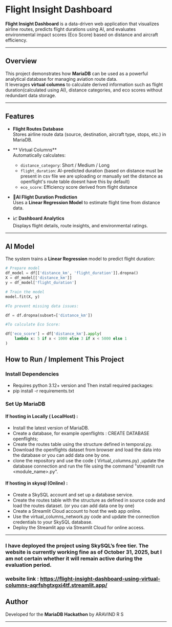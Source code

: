 # Flight Insight Dashboard

**Flight Insight Dashboard** is a data-driven web application that visualizes airline routes, predicts flight durations using AI, and evaluates environmental impact scores (Eco Score) based on distance and aircraft efficiency.

---

## Overview

This project demonstrates how **MariaDB** can be used as a powerful analytical database for managing aviation route data.  
It leverages **virtual columns** to calculate derived information such as flight duration(calculated using AI), distance categories, and eco scores without redundant data storage.

---

## Features

- **Flight Routes Database**  
  Stores airline route data (source, destination, aircraft type, stops, etc.) in MariaDB.

- ** Virtual Columns**  
  Automatically calculates:
  - `distance_category`: Short / Medium / Long
  - `flight_duration`: AI-predicted duration (based on distance must be present in csv file we are uploading or manually set the distance as openflight's route table doesnt have this by default)
  - `eco_score`: Efficiency score derived from flight distance

- **🤖AI Flight Duration Prediction**  
  Uses a **Linear Regression Model** to estimate flight time from distance data.

- **📈 Dashboard Analytics**  
  Displays flight details, route insights, and environmental ratings.

---


## AI Model

The system trains a **Linear Regression** model to predict flight duration:

```python
# Prepare model
df_model = df[['distance_km', 'flight_duration']].dropna()
X = df_model[['distance_km']]
y = df_model['flight_duration']

# Train the model
model.fit(X, y)

#To prevent missing data issues:

df = df.dropna(subset=['distance_km'])

#To calculate Eco Score:

df['eco_score'] = df['distance_km'].apply(
    lambda x: 5 if x < 1000 else 3 if x < 5000 else 1
)
```
## How to Run / Implement This Project

### Install Dependencies

- Requires python 3.12+ version and Then install required packages:
- pip install -r requirements.txt

### Set Up MariaDB

#### If hosting in Locally ( LocalHost) :
- Install the latest version of MariaDB.
- Create a database, for example openflights : CREATE DATABASE openflights;
- Create the routes table using the structure defined in temporal.py.
- Download the openflights dataset from browser and load the data into the database or you can add data one by one.
- clone the repository and use the code ( Virtual_columns.py) ,update the database connection and run the file using the command "streamlit run <module_name>.py".

#### If hosting in skysql (Online) :
- Create a SkySQL account and set up a database service.
- Create the routes table with the structure as defined in source code and load the routes dataset. (or you can add data one by one)
- Create a Streamlit Cloud account to host the web app online.
- Use the virtual_columns_network.py code and update the connection credentials to your SkySQL database.
- Deploy the Streamlit app via Streamlit Cloud for online access. 
---
### I have deployed the project using SkySQL’s free tier. The website is currently working fine as of October 31, 2025, but I am not certain whether it will remain active during the evaluation period.
### website link : https://flight-insight-dashboard-using-virtual-columns-aqrfshgtxgxi4tf.streamlit.app/

## Author

Developed for the **MariaDB Hackathon** by ARAVIND R S

---
